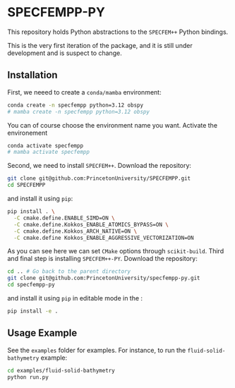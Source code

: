 # SPECFEMPP-PY

This repository holds Python abstractions to the `SPECFEM++` Python bindings.

This is the very first iteration of the package, and it is still under development and is suspect to change.

## Installation

First, we neeed to create a `conda/mamba` environment:

```bash
conda create -n specfempp python=3.12 obspy
# mamba create -n specfempp python=3.12 obspy
```

You can of course choose the environment name you want. Activate the environement

```bash
conda activate specfempp
# mamba activate specfempp
```

Second, we need to install `SPECFEM++`. Download the repository:

```bash
git clone git@github.com:PrincetonUniversity/SPECFEMPP.git
cd SPECFEMPP
```

and install it using `pip`:

```bash
pip install . \
  -C cmake.define.ENABLE_SIMD=ON \
  -C cmake.define.Kokkos_ENABLE_ATOMICS_BYPASS=ON \
  -C cmake.define.Kokkos_ARCH_NATIVE=ON \
  -C cmake.define Kokkos_ENABLE_AGGRESSIVE_VECTORIZATION=ON 
```

As you can see here we can set `CMake` options through `scikit-build`. Third and final step is installing `SPECFEM++-PY`. Download the repository:

```bash
cd .. # Go back to the parent directory
git clone git@github.com:PrincetonUniversity/specfempp-py.git
cd specfempp-py
```

and install it using `pip` in editable mode in the :

```bash
pip install -e .
```


## Usage Example

See the `examples` folder for examples. For instance, to run the `fluid-solid-bathymetry` example:

```bash
cd examples/fluid-solid-bathymetry
python run.py
```



